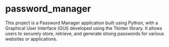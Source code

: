 # password_manager
This project is a Password Manager application built using Python, with a Graphical User Interface (GUI) developed using the Tkinter library. It allows users to securely store, retrieve, and generate strong passwords for various websites or applications.
